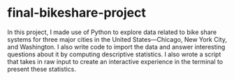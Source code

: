 # final-bikeshare-project
In this project, I made use of Python to explore data related to bike share systems for three major cities in the United States—Chicago, New York City, and Washington. I also write code to import the data and answer interesting questions about it by computing descriptive statistics. I also wrote a script that takes in raw input to create an interactive experience in the terminal to present these statistics.
